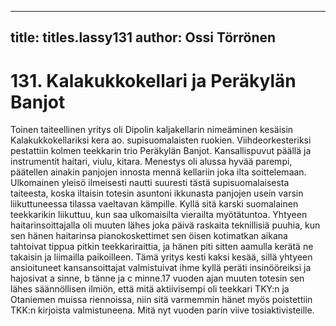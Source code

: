 
---

title: titles.lassy131
author: Ossi Törrönen
---


    
# 131. Kalakukkokellari ja Peräkylän Banjot

Toinen taiteellinen yritys oli Dipolin kaljakellarin nimeäminen kesäisin Kalakukkokellariksi kera ao. supisuomalaisten ruokien. 
Viihdeorkesteriksi pestattiin kolmen teekkarin trio Peräkylän Banjot. Kansallispuvut päällä ja instrumentit haitari, viulu, kitara. 
Menestys oli alussa hyvää parempi, päätellen ainakin panjojen innosta mennä kellariin joka ilta soittelemaan. Ulkomainen 
yleisö ilmeisesti nautti suuresti tästä supisuomalaisesta taiteesta, koska iltaisin totesin asuntoni ikkunasta panjojen usein varsin 
liikuttuneessa tilassa vaeltavan kämpille. Kyllä sitä karski suomalainen teekkarikin liikuttuu, kun saa ulkomaisilta vierailta 
myötätuntoa. Yhtyeen haitarinsoittajalla oli muuten lähes joka päivä raskaita teknillisiä puuhia, kun sen hänen haitarinsa 
pianokoskettimet sen öisen kotimatkan aikana tahtoivat tippua pitkin teekkariraittia, ja hänen piti sitten aamulla kerätä ne 
takaisin ja liimailla paikoilleen. Tämä yritys kesti kaksi kesää, sillä yhtyeen ansioituneet kansansoittajat valmistuivat ihme kyllä 
peräti insinööreiksi ja hajosivat a sinne, b tänne ja c minne.17 vuoden ajan muuten totesin sen lähes säännöllisen ilmiön, että 
mitä aktiivisempi oli teekkari TKY:n ja Otaniemen muissa riennoissa, niin sitä varmemmin hänet myös poistettiin TKK:n 
kirjoista valmistuneena. Mitä nyt vuoden parin viive tosiaktivisteille.


